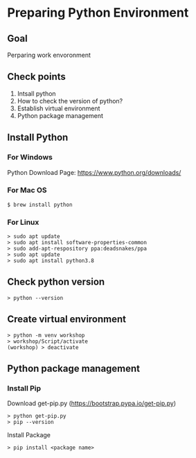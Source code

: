 # Preparing Python Environment
## Goal

Perparing work envoronment

## Check points

1. Intsall python
1. How to check the version of python?
1. Establish virtual environment
1. Python package management

## Install Python

### For Windows

Python Download Page: https://www.python.org/downloads/

### For Mac OS
```
$ brew install python
```

### For Linux
```
> sudo apt update
> sudo apt install software-properties-common
> sudo add-apt-respository ppa:deadsnakes/ppa
> sudo apt update
> sudo apt install python3.8
```

## Check python version
```
> python --version
```

## Create virtual environment
```
> python -m venv workshop
> workshop/Script/activate
(workshop) > deactivate
```

## Python package management

### Install Pip
Download get-pip.py (https://bootstrap.pypa.io/get-pip.py)

```
> python get-pip.py
> pip --version
```

Install Package
```
> pip install <package name>
```
